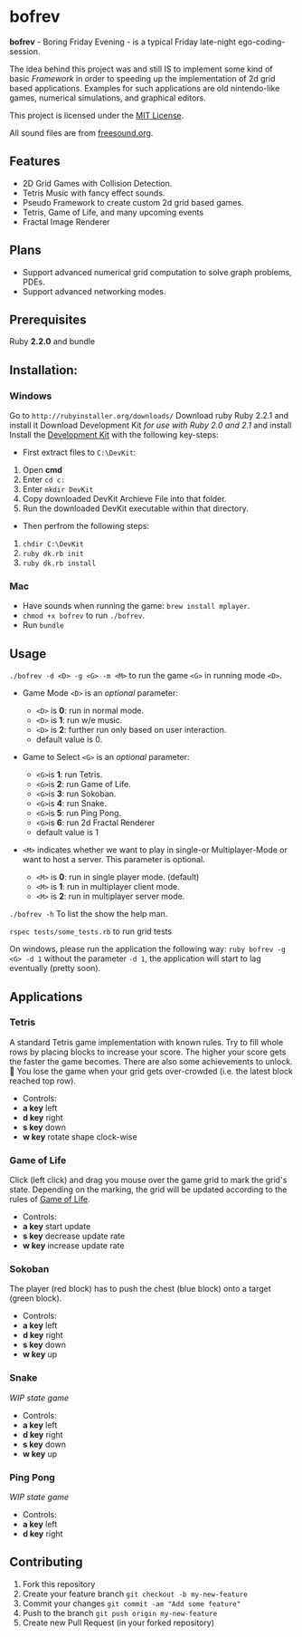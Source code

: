 # bofrev

**bofrev** - Boring Friday Evening - is a typical Friday late-night ego-coding-session.

The idea behind this project was and still IS to implement some kind of basic _Framework_ in order to
speeding up the implementation of 2d grid based applications.
Examples for such applications are old nintendo-like games, numerical simulations, and graphical editors.

This project is licensed under the [MIT License](https://github.com/simplay/bofrev/blob/master/LICENSE).

All sound files are from [freesound.org](www.freesound.org).

## Features

+ 2D Grid Games with Collision Detection.
+ Tetris Music with fancy effect sounds.
+ Pseudo Framework to create custom 2d grid based games.
+ Tetris, Game of Life, and many upcoming events
+ Fractal Image Renderer

## Plans

+ Support advanced numerical grid computation to solve graph problems, PDEs.
+ Support advanced networking modes.

## Prerequisites

Ruby **2.2.0** and bundle

## Installation:

### Windows 
Go to `http://rubyinstaller.org/downloads/`
Download ruby Ruby 2.2.1 and install it
Download Development Kit _for use with Ruby 2.0 and 2.1_ and install
Install the [Development Kit](https://forwardhq.com/help/installing-ruby-windows)
with the following key-steps: 

+ First extract files to `C:\DevKit`:

 1. Open **cmd**
 2. Enter `cd c:`
 3. Enter `mkdir DevKit`
 4. Copy downloaded DevKit Archieve File into that folder.
 5. Run the downloaded DevKit executable within that directory.

+ Then perfrom the following steps:

 1. `chdir C:\DevKit`
 2. `ruby dk.rb init`
 3. `ruby dk.rb install`

### Mac
+ Have sounds when running the game: `brew install mplayer`.
+ `chmod +x bofrev` to run `./bofrev`.
+ Run `bundle`

## Usage

`./bofrev -d <D> -g <G> -m <M>` to run the game `<G>` in running mode `<D>`.

+ Game Mode `<D>` is an _optional_ parameter:

  + `<D>` is **0**: run in normal mode.
  + `<D>` is **1**: run w/e music.
  + `<D>` is **2**: further run only based on user interaction.
  + default value is 0.

+ Game to Select `<G>` is an _optional_ parameter:

  + `<G>`is **1**: run Tetris.
  + `<G>`is **2**: run Game of Life.
  + `<G>`is **3**: run Sokoban.
  + `<G>`is **4**: run Snake.
  + `<G>`is **5**: run Ping Pong.
  + `<G>`is **6**: run 2d Fractal Renderer 
  + default value is 1

+ `<M>` indicates whether we want to play in single-or Multiplayer-Mode or want to host a server. This parameter is optional.

  + `<M>` is **0**: run in single player mode. (default)
  + `<M>` is **1**: run in multiplayer client mode.
  + `<M>` is **2**: run in multiplayer server mode.

`./bofrev -h` To list the show the help man.

`rspec tests/some_tests.rb` to run grid tests

On windows, please run the application the following way:
`ruby bofrev -g <G> -d 1`
without the parameter `-d 1`, the application will start to lag eventually (pretty soon).

## Applications
### Tetris

A standard Tetris game implementation with known rules.
Try to fill whole rows by placing blocks to increase your score.
The higher your score gets the faster the game becomes.
There are also some achievements to unlock. :sheep:
You lose the game when your grid gets over-crowded (i.e. the latest block reached top row).

+ Controls:
 + **a key** left
 + **d key** right
 + **s key** down
 + **w key** rotate shape clock-wise

### Game of Life

Click (left click) and drag you mouse over the game grid to mark the grid's state.
Depending on the marking, the grid will be updated according to the rules of [Game of Life](http://en.wikipedia.org/wiki/Conway%27s_Game_of_Life).

+ Controls:
 + **a key** start update
 + **s key** decrease update rate
 + **w key** increase update rate

### Sokoban

The player (red block) has to push the chest (blue block) onto a target (green block).

+ Controls:
 + **a key** left
 + **d key** right
 + **s key** down
 + **w key** up

### Snake

_WIP state game_

+ Controls:
 + **a key** left
 + **d key** right
 + **s key** down
 + **w key** up

### Ping Pong

_WIP state game_

+ Controls:
 + **a key** left
 + **d key** right

## Contributing

1. Fork this repository
2. Create your feature branch `git checkout -b my-new-feature`
3. Commit your changes `git commit -am "Add some feature"`
4. Push to the branch `git push origin my-new-feature`
5. Create new Pull Request (in your forked repository)

